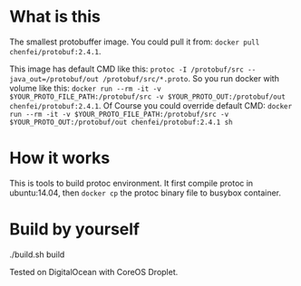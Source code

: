 # What is this

The smallest protobuffer image. You could pull it from: ```docker pull chenfei/protobuf:2.4.1```.

This image has default CMD like this: ```protoc -I /protobuf/src --java_out=/protobuf/out /protobuf/src/*.proto```. So you run docker with volume like this: ```docker run --rm -it -v $YOUR_PROTO_FILE_PATH:/protobuf/src -v $YOUR_PROTO_OUT:/protobuf/out chenfei/protobuf:2.4.1```. Of Course you could override default CMD: ```docker run --rm -it -v $YOUR_PROTO_FILE_PATH:/protobuf/src -v $YOUR_PROTO_OUT:/protobuf/out chenfei/protobuf:2.4.1 sh```

# How it works

This is tools to build protoc environment. It first compile protoc in ubuntu:14.04, then ```docker cp``` the protoc binary file to busybox container.

# Build by yourself

./build.sh build

Tested on DigitalOcean with CoreOS Droplet.

